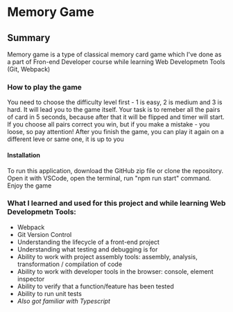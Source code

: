 # Memory Game

## Summary

Memory game is a type of classical memory card game which I've done as a part of Fron-end Developer course while learning Web Developmetn Tools (Git, Webpack)

### How to play the game
You need to choose the difficulty level first - 1 is easy, 2 is medium and 3 is hard. It will lead you to the game itself. Your task is to remeber all the pairs of card in 5 seconds, because after that it will be flipped and timer will start. If you choose all pairs correct you win, but if you make a mistake - you loose, so pay attention! 
After you finish the game, you can play it again on a different leve or same one, it is up to you

#### Installation
To run this application, download the GitHub zip file or clone the repository. Open it with VSCode, open the terminal, run "npm run start" command. Enjoy the game

### What I learned and used for this project and while learning Web Developmetn Tools:
* Webpack
* Git Version Control 
* Understanding the lifecycle of a front-end project
* Understanding what testing and debugging is for
* Ability to work with project assembly tools: assembly, analysis, transformation / compilation of code
* Ability to work with developer tools in the browser: console, element inspector
* Ability to verify that a function/feature has been tested
* Ability to run unit tests
* *Also got familiar with Typescript*


